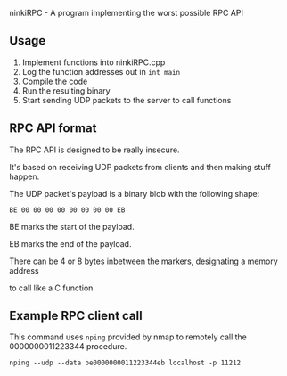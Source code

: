 ninkiRPC - A program implementing the worst possible RPC API

## Usage

1. Implement functions into ninkiRPC.cpp
2. Log the function addresses out in `int main`
3. Compile the code
4. Run the resulting binary
5. Start sending UDP packets to the server to call functions

## RPC API format

The RPC API is designed to be really insecure.

It's based on receiving UDP packets from clients and then making stuff happen.

The UDP packet's payload is a binary blob with the following shape:

    BE 00 00 00 00 00 00 00 00 EB

BE marks the start of the payload.

EB marks the end of the payload.

There can be 4 or 8 bytes inbetween the markers, designating a memory address

to call like a C function.


## Example RPC client call

This command uses `nping` provided by nmap to remotely call the 0000000011223344 procedure.

    nping --udp --data be0000000011223344eb localhost -p 11212


